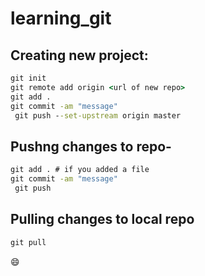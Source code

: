 # learning_git
## Creating new project:
```cmd
git init
git remote add origin <url of new repo>
git add .
git commit -am "message"
 git push --set-upstream origin master
 ```
 
 ## Pushng changes to repo-
```cmd
git add . # if you added a file
git commit -am "message"
 git push
 ``` 
 
 ## Pulling changes to local repo
 ```cmd
 git pull
 ```
:smile: